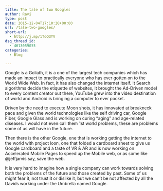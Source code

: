 ```yaml
---
title: The tale of two Googles
author: Ravi
type: post
date: 2015-12-04T17:10:28+00:00
url: /tale-two-googles/
short-url:
  - http://j.mp/1ToQ3YV
dsq_thread_id:
  - 4613059055
categories:
  - Blog

---
```

<p id="3167" class="graf--p graf-after--h3">
  Google is a Goliath, it is a one of the largest tech companies which has made an impact to practically everyone who has ever gotten on to the World Wide Web. In fact, it has also changed the internet itself. It Search algorithms decide the etiquette of websites, It brought the Ad-Driven model to every content creator out there, YouTube grew into the video destination of world and Android is bringing a computer to ever pocket.
</p>

<p id="2482" class="graf--p graf-after--p">
  Driven by the need to execute Moon shots, it has innovated at breakneck pace and given the world technologies like the self driving car, Google Fiber, Google Glass and is working on curing “aging” and age-related diseases. I would not even call them 1st world problems, these are problems some of us will have in the future.
</p>

<p id="8124" class="graf--p graf-after--p">
  Then there is the other Google, one that is working getting the internet to the world with project loon, one that folded a cardboard sheet to give us Google cardboard and a taste of VR & AR and is now working on Accelerated Mobile Pages to speed up the Mobile web, or as some like @jeffjarvis say, save the web.
</p>

<p id="c09f" class="graf--p graf-after--p graf--last">
  It is very hard to imagine how a single company can work towards solving both the problems of the future and those created by past. Some of us might fear it, not trust it or dislike it, but we can’t be not affected by all the Davids working under the Umbrella named Google.
</p>